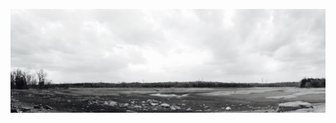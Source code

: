 


![](banner.jpeg)


<!--
<img src="banner.jpeg" style="
    position: fixed !important;
    top: 0 !important;
    left: 0 !important;
    height: 100% !important;
    width: auto !important;
    z-index: 0 !important;
    pointer-events: none !important;
    opacity: 0.1 !important;">


### Hi there 👋

**petty/petty** is a ✨ _special_ ✨ repository because its `README.md` (this file) appears on your GitHub profile.

Here are some ideas to get you started:

- 🔭 I’m currently working on ...
- 🌱 I’m currently learning ...
- 👯 I’m looking to collaborate on ...
- 🤔 I’m looking for help with ...
- 💬 Ask me about ...
- 📫 How to reach me: ...
- 😄 Pronouns: ...
- ⚡ Fun fact: ...
-->
